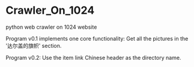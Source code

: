 # Crawler_On_1024
python web crawler on 1024 website

Program v0.1 implements one core functionality:
  Get all the pictures in the '达尔盖的旗帜' section.

Program v0.2:
  Use the item link Chinese header as the directory name.
